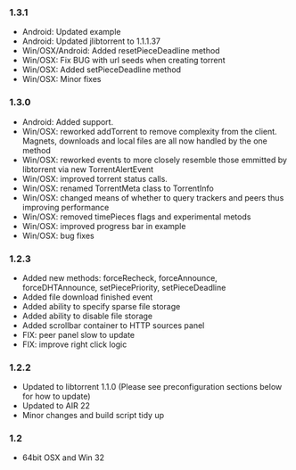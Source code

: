 ### 1.3.1
- Android: Updated example
- Android: Updated jlibtorrent to 1.1.1.37
- Win/OSX/Android: Added resetPieceDeadline method
- Win/OSX: Fix BUG with url seeds when creating torrent
- Win/OSX: Added setPieceDeadline method
- Win/OSX: Minor fixes

### 1.3.0
- Android: Added support.
- Win/OSX: reworked addTorrent to remove complexity from the client. Magnets, downloads and local files are all now handled by the one method
- Win/OSX: reworked events to more closely resemble those emmitted by libtorrent via new TorrentAlertEvent
- Win/OSX: improved torrent status calls.
- Win/OSX: renamed TorrentMeta class to TorrentInfo
- Win/OSX: changed means of whether to query trackers and peers thus improving performance
- Win/OSX: removed timePieces flags and experimental metods
- Win/OSX: improved progress bar in example
- Win/OSX: bug fixes

### 1.2.3

- Added new methods:  forceRecheck, forceAnnounce, forceDHTAnnounce, setPiecePriority, setPieceDeadline 
- Added file download finished event
- Added ability to specify sparse file storage
- Added ability to disable file storage
- Added scrollbar container to HTTP sources panel
- FIX: peer panel slow to update
- FIX: improve right click logic

### 1.2.2 
- Updated to libtorrent 1.1.0 (Please see preconfiguration sections below for how to update)
- Updated to AIR 22
- Minor changes and build script tidy up

### 1.2  
- 64bit OSX and Win 32